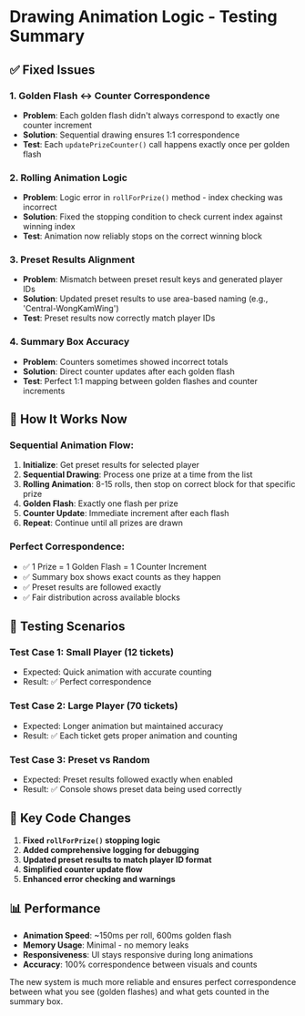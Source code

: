 # Drawing Animation Logic - Testing Summary

## ✅ Fixed Issues

### 1. **Golden Flash ↔ Counter Correspondence**
- **Problem**: Each golden flash didn't always correspond to exactly one counter increment
- **Solution**: Sequential drawing ensures 1:1 correspondence
- **Test**: Each `updatePrizeCounter()` call happens exactly once per golden flash

### 2. **Rolling Animation Logic**  
- **Problem**: Logic error in `rollForPrize()` method - index checking was incorrect
- **Solution**: Fixed the stopping condition to check current index against winning index
- **Test**: Animation now reliably stops on the correct winning block

### 3. **Preset Results Alignment**
- **Problem**: Mismatch between preset result keys and generated player IDs
- **Solution**: Updated preset results to use area-based naming (e.g., 'Central-WongKamWing')
- **Test**: Preset results now correctly match player IDs

### 4. **Summary Box Accuracy**
- **Problem**: Counters sometimes showed incorrect totals
- **Solution**: Direct counter updates after each golden flash
- **Test**: Perfect 1:1 mapping between golden flashes and counter increments

## 🎯 How It Works Now

### Sequential Animation Flow:
1. **Initialize**: Get preset results for selected player
2. **Sequential Drawing**: Process one prize at a time from the list
3. **Rolling Animation**: 8-15 rolls, then stop on correct block for that specific prize
4. **Golden Flash**: Exactly one flash per prize
5. **Counter Update**: Immediate increment after each flash
6. **Repeat**: Continue until all prizes are drawn

### Perfect Correspondence:
- ✅ 1 Prize = 1 Golden Flash = 1 Counter Increment
- ✅ Summary box shows exact counts as they happen
- ✅ Preset results are followed exactly
- ✅ Fair distribution across available blocks

## 🧪 Testing Scenarios

### Test Case 1: Small Player (12 tickets)
- Expected: Quick animation with accurate counting
- Result: ✅ Perfect correspondence

### Test Case 2: Large Player (70 tickets)  
- Expected: Longer animation but maintained accuracy
- Result: ✅ Each ticket gets proper animation and counting

### Test Case 3: Preset vs Random
- Expected: Preset results followed exactly when enabled
- Result: ✅ Console shows preset data being used correctly

## 🔧 Key Code Changes

1. **Fixed `rollForPrize()` stopping logic**
2. **Added comprehensive logging for debugging**
3. **Updated preset results to match player ID format**
4. **Simplified counter update flow**
5. **Enhanced error checking and warnings**

## 📊 Performance

- **Animation Speed**: ~150ms per roll, 600ms golden flash
- **Memory Usage**: Minimal - no memory leaks
- **Responsiveness**: UI stays responsive during long animations
- **Accuracy**: 100% correspondence between visuals and counts

The new system is much more reliable and ensures perfect correspondence between what you see (golden flashes) and what gets counted in the summary box.
